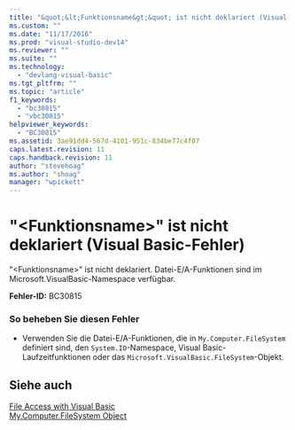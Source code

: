 ```yaml
---
title: "&quot;&lt;Funktionsname&gt;&quot; ist nicht deklariert (Visual Basic-Fehler) | Microsoft Docs"
ms.custom: ""
ms.date: "11/17/2016"
ms.prod: "visual-studio-dev14"
ms.reviewer: ""
ms.suite: ""
ms.technology: 
  - "devlang-visual-basic"
ms.tgt_pltfrm: ""
ms.topic: "article"
f1_keywords: 
  - "bc30815"
  - "vbc30815"
helpviewer_keywords: 
  - "BC30815"
ms.assetid: 3ae91dd4-567d-4101-951c-834be77c4f07
caps.latest.revision: 11
caps.handback.revision: 11
author: "stevehoag"
ms.author: "shoag"
manager: "wpickett"
---
```

# &quot;&lt;Funktionsname&gt;&quot; ist nicht deklariert (Visual Basic-Fehler)
"\<Funktionsname\>" ist nicht deklariert. Datei\-E\/A\-Funktionen sind im Microsoft.VisualBasic\-Namespace verfügbar.  
  
 **Fehler\-ID:** BC30815  
  
### So beheben Sie diesen Fehler  
  
-   Verwenden Sie die Datei\-E\/A\-Funktionen, die in `My.Computer.FileSystem` definiert sind, den `System.IO`\-Namespace, Visual Basic\-Laufzeitfunktionen oder das `Microsoft.VisualBasic.FileSystem`\-Objekt.  
  
## Siehe auch  
 [File Access with Visual Basic](../../visual-basic/developing-apps/programming/drives-directories-files/file-access.md)   
 [My.Computer.FileSystem Object](../../visual-basic/language-reference/objects/my-computer-filesystem-object.md)
